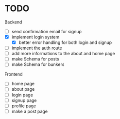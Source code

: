 # TODO 

Backend

- [ ] send confirmation email for signup
- [x] implement login system
    - [x] better error handling for both login and signup
- [ ] implement the auth route
- [ ] add more informations to the about and home page
- [ ] make Schema for posts
- [ ] make Schema for bunkers

Frontend

- [ ] home page
- [ ] about page
- [ ] login page
- [ ] signup page
- [ ] profile page
- [ ] make a post page